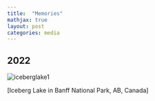 ```yaml
---
title:  "Memories"
mathjax: true
layout: post
categories: media
---
```


## 2022

![iceberglake1](/assets/iceberglake1.jpg)

[Iceberg Lake in Banff National Park, AB, Canada]
